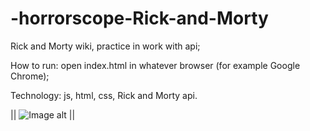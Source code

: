 # -horrorscope-Rick-and-Morty
Rick and Morty wiki, practice in work with api;

How to run: open index.html in whatever browser (for example Google Chrome);

Technology: js, html, css, Rick and Morty api.

||
![Image alt](https://github.com/africanecMorj/-horrorscope-Rick-and-Morty/blob/main/Снимок%20экрана%20(183).png)
||
